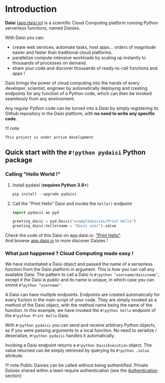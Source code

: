 # Introduction

**Daisi** [(app.daisi.io)](https://app.daisi.io) is a scientific Cloud Computing platform running Python serverless functions, named *Daisies*.  

With Daisi you can:  

* create web services, automate tasks, host apps… orders of magnitude easier and faster than traditional cloud platforms.  
* parallelize compute intensive workloads by scaling up instantly to thousands of processes on demand.  
* share your code and discover thousands of ready-to-call functions and apps !  

Daisi brings the power of cloud computing into the hands of every developer, scientist, engineer by automatically deploying and creating endpoints for any function of a Python code, which can
then be invoked seamlessly from any environment.  

Any regular Python code can be turned into a *Daisi* by simply registering its Github repository in the Daisi platform, with **no need to write any specific code**.

!!! note

    This project is under active development

## Quick start with the `#!python pydaisi` Python package

### Calling "Hello World !"  

1. Install pydaisi (**requires Python 3.8+**)

    ```python
    pip install --upgrade pydaisi
    ```

2. Call the "Print Hello" Daisi and invoke the ``hello()`` endpoint

    ```python
    import pydaisi as pyd

    greeting_daisi = pyd.Daisi("exampledaisies/Print Hello")
    greeting_daisi.hello(name = "Daisi user").value

    ```

Check the code of this Daisi on app.daisi.io: ["Print Hello"](https://app.daisi.io/daisies/c8907e10-f562-4c5f-a26d-ff37afd9de42/info).  
And browse [app.daisi.io](https://app.daisi.io) to more discover Daisies !

### What just happened ? Cloud Computing made easy !

We have instantiated a Daisi object and passed the name of a serverless function from the Daisi platform in argument.
This is how you can call any available Daisi. The pattern to call a Daisi is `#!python "username/daisiname"`, except if the Daisi is
public and its name is unique, in which case you can ommit `#!python "username"`.

A Daisi can have multiple endpoints. Endpoints are created automatically for every fuction
in the main script of your code. They are simply invoked as a method of the Daisi object, with
the method name being the name of the function. In this example, we have invoked the `#!python hello` endpoint
of the `#!python Print Hello` Daisi.  

With `#!python pydaisi` you can send and receive arbitrary Python objects, as if you were passing arguments
to a local function. No need to serialize / deserialize, `#!python pydaisi` handles it automatically.

Invoking a Daisi endpoint returns a `#!python DaisiExecution` object. The value returned can be simply
retrieved by querying its `#!python .value` attribute.

!!! note
    Public Daisies can be called without being authentified. Private Daisies shared within a team require authentication (see the [Authentication](1.authentication.md) section)
